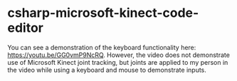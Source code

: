 # csharp-microsoft-kinect-code-editor
You can see a demonstration of the keyboard functionality here: https://youtu.be/GG0vmP9NcRQ. However, the video does not demonstrate use of Microsoft Kinect joint tracking, but joints are applied to my person in the video while using a keyboard and mouse to demonstrate inputs.
